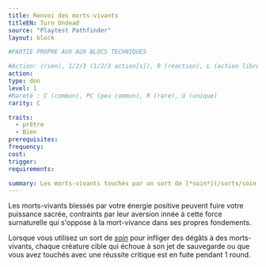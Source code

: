 ```yaml
---
title: Renvoi des morts-vivants
titleEN: Turn Undead
source: "Playtest Pathfinder"
layout: block

#PARTIE PROPRE AUX AUX BLOCS TECHNIQUES

#Action: (rien), 1/2/3 (1/2/3 action[s]), R (réaction), L (action libre)
action: 
type: don
level: 1
#Rareté : C (commun), PC (peu commun), R (rare), U (unique)
rarity: C

traits:
  - prêtre
  - Bien
prerequisites: 
frequency: 
cost:
trigger: 
requirements:

summary: Les morts-vivants touchés par un sort de [*soin*](/sorts/soin.html) sont en fuite pendant 1 round.
---
```


Les morts-vivants blessés par votre énergie positive peuvent fuire votre puissance sacrée, contraints par leur aversion innée à cette force surnaturelle qui s'oppose à la mort-vivance dans ses propres fondements.

Lorsque vous utilisez un sort de [*soin*](/sorts/soin.html) pour infliger des dégâts à des morts-vivants, chaque créature cible qui échoue à son jet de sauvegarde ou que vous avez touchés avec une réussite critique est en fuite pendant 1 round.

